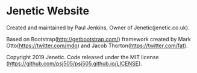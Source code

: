 # Jenetic Website

Created and maintained by Paul Jenkins, Owner of Jenetic(jenetic.co.uk).

Based on Bootstrap(http://getbootstrap.com/) framework created by Mark Otto(https://twitter.com/mdo) and Jacob Thorton(https://twitter.com/fat).

Copyright 2019 Jenetic. Code released under the MIT license (https://github.com/psj505/psj505.github.io/LICENSE).
